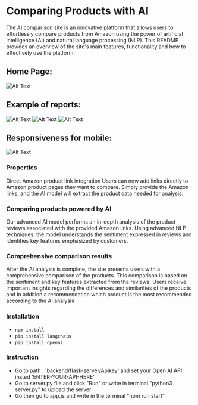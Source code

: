 # Comparing Products with AI

The AI comparison site is an innovative platform that allows users to effortlessly compare products from Amazon using the power of artificial intelligence (AI) and natural language processing (NLP). This README provides an overview of the site's main features, functionality and how to effectively use the platform.

## Home Page:
![Alt Text](https://user-images.githubusercontent.com/114755882/260424088-1604f430-e08f-4b5c-9bda-4c9b6a1808c5.png)


## Example of reports:
![Alt Text](https://user-images.githubusercontent.com/114755882/260425357-800ff69c-0333-44c8-967a-70dc0ce50b80.png)
![Alt Text](https://user-images.githubusercontent.com/114755882/260425645-55f6dfd8-a48e-4903-b14c-11fcfaf35d2d.png)
![Alt Text](https://user-images.githubusercontent.com/114755882/260425657-9d49124e-43be-4824-b802-e13e74532bfa.png)

## Responsiveness for mobile:
![Alt Text](https://user-images.githubusercontent.com/114755882/260426409-8b692d21-096c-4a00-bb1b-7be27d43e91c.jpg)

### Properties
Direct Amazon product link integration
Users can now add links directly to Amazon product pages they want to compare. Simply provide the Amazon links, and the AI model will extract the product data needed for analysis.

### Comparing products powered by AI
Our advanced AI model performs an in-depth analysis of the product reviews associated with the provided Amazon links. Using advanced NLP techniques, the model understands the sentiment expressed in reviews and identifies key features emphasized by customers.

### Comprehensive comparison results
After the AI analysis is complete, the site presents users with a comprehensive comparison of the products. This comparison is based on the sentiment and key features extracted from the reviews. Users receive important insights regarding the differences and similarities of the products and in addition a recommendation which product is the most recommended according to the AI analysis

### Installation
- `npm install`
- `pip install langchain`
- `pip install openai`

### Instruction
- Go to path : 'backend/flask-server/Apikey' and set your Open AI API insted 'ENTER-YOUR-API-HERE' 
- Go to server.py file and click "Run" or write in terminal "python3 server.py" to upload the server 
- Go then go to app.js and write in the terminal "npm run start"


